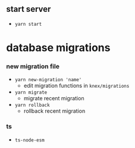 ## start server
- `yarn start`

# database migrations

### new migration file

- `yarn new-migration 'name'`
  - edit migration functions in `knex/migrations`
- `yarn migrate`
  - migrate recent migration
- `yarn rollback`
  - rollback recent migration

### ts

- `ts-node-esm`

